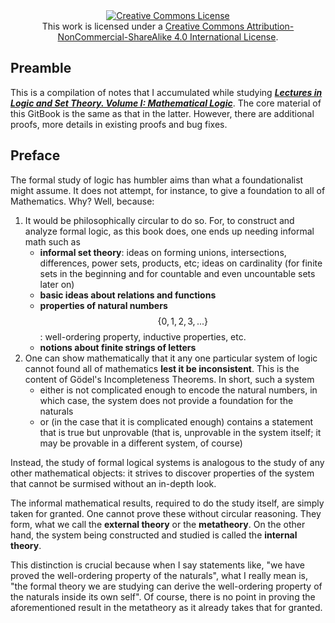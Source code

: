 <div style="text-align:center">
	<a rel="license" href="http://creativecommons.org/licenses/by-nc-sa/4.0/"><img alt="Creative Commons License" style="border-width:0" src="https://i.creativecommons.org/l/by-nc-sa/4.0/88x31.png" /></a><br />This work is licensed under a <a rel="license" href="http://creativecommons.org/licenses/by-nc-sa/4.0/">Creative Commons Attribution-NonCommercial-ShareAlike 4.0 International License</a>.
</div>


## Preamble

This is a compilation of notes that I accumulated while studying [_**Lectures in Logic and Set Theory. Volume I: Mathematical Logic**_](https://www.amazon.com/Lectures-Logic-Set-Theory-Mathematical/dp/0521753732). The core material of this GitBook is the same as that in the latter. However, there are additional proofs, more details in existing proofs and bug fixes.


## Preface

The formal study of logic has humbler aims than what a foundationalist might assume. It does not attempt, for instance, to give a foundation to all of Mathematics. Why? Well, because:

1. It would be philosophically circular to do so. For, to construct and analyze formal logic, as this book does, one ends up needing informal math such as
	* **informal set theory**: ideas on forming unions, intersections, differences, power sets, products, etc; ideas on cardinality (for finite sets in the beginning and for countable and even uncountable sets later on)
	* **basic ideas about relations and functions**
	* **properties of natural numbers** $$\{0, 1, 2, 3, ...\}$$: well-ordering property, inductive properties, etc.
	* **notions about finite strings of letters**
2. One can show mathematically that it any one particular system of logic cannot found all of mathematics **lest it be inconsistent**. This is the content of Gödel's Incompleteness Theorems. In short, such a system
	* either is not complicated enough to encode the natural numbers, in which case, the system does not provide a foundation for the naturals
	* or (in the case that it is complicated enough) contains a statement that is true but unprovable (that is, unprovable in the system itself; it may be provable in a different system, of course)

Instead, the study of formal logical systems is analogous to the study of any other mathematical objects: it strives to discover properties of the system that cannot be surmised without an in-depth look.

The informal mathematical results, required to do the study itself, are simply taken for granted. One cannot prove these without circular reasoning. They form, what we call the **external theory** or the **metatheory**. On the other hand, the system being constructed and studied is called the **internal theory**.

This distinction is crucial because when I say statements like, "we have proved the well-ordering property of the naturals", what I really mean is, "the formal theory we are studying can derive the well-ordering property of the naturals inside its own self". Of course, there is no point in proving the aforementioned result in the metatheory as it already takes that for granted.
